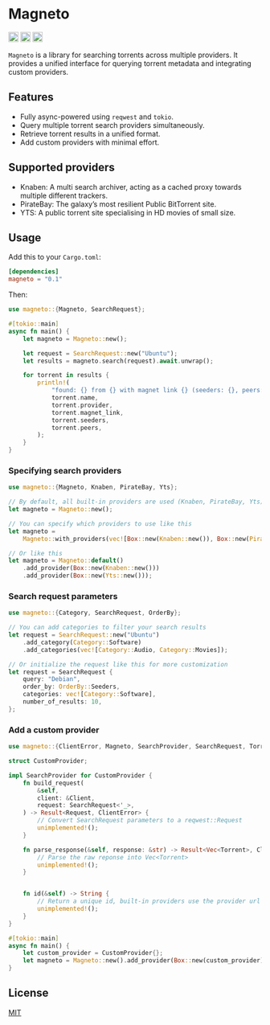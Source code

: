 <!-- cargo-sync-readme start -->

# Magneto
[<img alt="github" src="https://img.shields.io/badge/github-mitander/magneto-8da0cb?style=for-the-badge&labelColor=555555&logo=github" height="20">](https://github.com/mitander/magneto)
[<img alt="crates.io" src="https://img.shields.io/crates/v/magneto.svg?style=for-the-badge&color=fc8d62&logo=rust" height="20">](https://crates.io/crates/magneto)
[<img alt="docs.rs" src="https://img.shields.io/badge/docs.rs-magneto-66c2a5?style=for-the-badge&labelColor=555555&logo=docs.rs" height="20">](https://docs.rs/magneto)

`Magneto` is a library for searching torrents across multiple providers.
It provides a unified interface for querying torrent metadata and integrating
custom providers.

## Features
- Fully async-powered using `reqwest` and `tokio`.
- Query multiple torrent search providers simultaneously.
- Retrieve torrent results in a unified format.
- Add custom providers with minimal effort.

## Supported providers
- Knaben: A multi search archiver, acting as a cached proxy towards multiple different trackers.
- PirateBay: The galaxy’s most resilient Public BitTorrent site.
- YTS: A public torrent site specialising in HD movies of small size.

## Usage

Add this to your `Cargo.toml`:

```toml
[dependencies]
magneto = "0.1"
```

Then:

```rust
use magneto::{Magneto, SearchRequest};

#[tokio::main]
async fn main() {
    let magneto = Magneto::new();

    let request = SearchRequest::new("Ubuntu");
    let results = magneto.search(request).await.unwrap();

    for torrent in results {
        println!(
            "found: {} from {} with magnet link {} (seeders: {}, peers: {})",
            torrent.name,
            torrent.provider,
            torrent.magnet_link,
            torrent.seeders,
            torrent.peers,
        );
    }
}
```

### Specifying search providers

```rust
use magneto::{Magneto, Knaben, PirateBay, Yts};

// By default, all built-in providers are used (Knaben, PirateBay, Yts)
let magneto = Magneto::new();

// You can specify which providers to use like this
let magneto =
    Magneto::with_providers(vec![Box::new(Knaben::new()), Box::new(PirateBay::new())]);

// Or like this
let magneto = Magneto::default()
    .add_provider(Box::new(Knaben::new()))
    .add_provider(Box::new(Yts::new()));
```

### Search request parameters

```rust
use magneto::{Category, SearchRequest, OrderBy};

// You can add categories to filter your search results
let request = SearchRequest::new("Ubuntu")
    .add_category(Category::Software)
    .add_categories(vec![Category::Audio, Category::Movies]);

// Or initialize the request like this for more customization
let request = SearchRequest {
    query: "Debian",
    order_by: OrderBy::Seeders,
    categories: vec![Category::Software],
    number_of_results: 10,
};
```

### Add a custom provider

```rust
use magneto::{ClientError, Magneto, SearchProvider, SearchRequest, Torrent, Client, Request};

struct CustomProvider;

impl SearchProvider for CustomProvider {
    fn build_request(
        &self,
        client: &Client,
        request: SearchRequest<'_>,
    ) -> Result<Request, ClientError> {
        // Convert SearchRequest parameters to a reqwest::Request
        unimplemented!();
    }

    fn parse_response(&self, response: &str) -> Result<Vec<Torrent>, ClientError> {
        // Parse the raw reponse into Vec<Torrent>
        unimplemented!();
    }


    fn id(&self) -> String {
        // Return a unique id, built-in providers use the provider url
        unimplemented!();
    }
}

#[tokio::main]
async fn main() {
    let custom_provider = CustomProvider{};
    let magneto = Magneto::new().add_provider(Box::new(custom_provider));
}
```

<!-- cargo-sync-readme end -->

## License
[MIT](/LICENSE)
